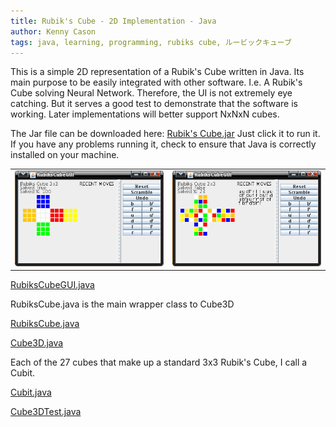 ```yaml
---
title: Rubik's Cube - 2D Implementation - Java
author: Kenny Cason
tags: java, learning, programming, rubiks cube, ルービックキューブ
---
```


This is a simple 2D representation of a Rubik's Cube written in Java. Its main purpose to be easily integrated with other software. I.e. A Rubik's Cube solving Neural Network. Therefore, the UI is not extremely eye catching. But it serves a good test to demonstrate that the software is working. Later implementations will better support NxNxN cubes.

The Jar file can be downloaded here: <a href="/code/java/rc/RC.jar">Rubik's Cube.jar</a> Just click it to run it. If you have any problems running it, check to ensure that Java is correctly installed on your machine.
<table width=100%><tr><td>
<a href="/code/java/rc/RC01.png" target="_blank" ><img src="/code/java/rc/RC01.png" width="340px" alt="Rubik's Cube 2D java"/></a></td><td>
<a href="/code/java/rc/RC02.png" target="_blank" ><img src="/code/java/rc/RC02.png" width="340px"  alt="Rubik's Cube 2D java"/></a></td></tr></table>

<p><a href="/code/java/rc/RubiksCubeGUI.java">RubiksCubeGUI.java</a></p> 
RubiksCube.java is the main wrapper class to Cube3D
<p><a href="/code/java/rc/RubiksCube.java">RubiksCube.java</a></p>
<p><a href="/code/java/rc/Cube3D.java">Cube3D.java</a></p>

Each of the 27 cubes that make up a standard 3x3 Rubik's Cube, I call a Cubit.
<p><a href="/code/java/rc/Cubit.java">Cubit.java</a></p>
<p><a href="/code/java/rc/Cube3DTest.java">Cube3DTest.java</a></p>
